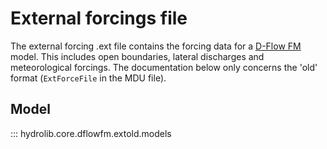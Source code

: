 # External forcings file
The external forcing .ext file contains the forcing data for a [D-Flow FM](../glossary.md#d-flow-fm) model.
This includes open boundaries, lateral discharges and meteorological forcings.
The documentation below only concerns the 'old' format (`ExtForceFile` in the MDU file).

## Model
::: hydrolib.core.dflowfm.extold.models